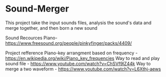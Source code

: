# Sound-Merger
This project take the input sounds files, analysis the sound's data and merge together, and then born a new sound


Sound Recources 
Piano- https://www.freesound.org/people/pinkyfinger/packs/4409/

Project refference
Piano-key arrangment based on frequency - https://en.wikipedia.org/wiki/Piano_key_frequencies
Way to read and play sound file - https://www.youtube.com/watch?v=ChSVf9lZ44k
Way to merge a two waveform - https://www.youtube.com/watch?v=L6Xthj-aews